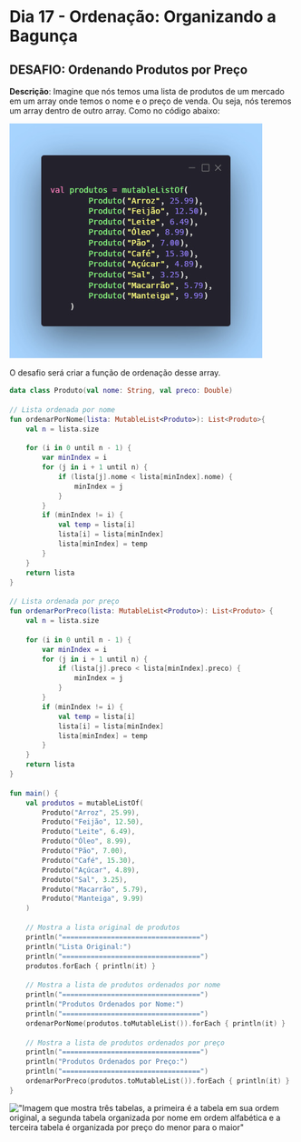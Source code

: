 # Dia 17 - Ordenação: Organizando a Bagunça

## DESAFIO: Ordenando Produtos por Preço

**Descrição**: Imagine que nós temos uma lista de produtos de um mercado em um array onde temos o nome e o preço de venda. Ou seja, nós teremos um array dentro de outro array. Como no código abaixo:

!["Imagem que mostra arrays com o nome e o preço dos produtos"](../img/lista-produtos.jpg)

O desafio será criar a função de ordenação desse array.

```kt
data class Produto(val nome: String, val preco: Double)

// Lista ordenada por nome
fun ordenarPorNome(lista: MutableList<Produto>): List<Produto>{
    val n = lista.size

    for (i in 0 until n - 1) {
        var minIndex = i
        for (j in i + 1 until n) {
            if (lista[j].nome < lista[minIndex].nome) {
                minIndex = j
            }
        }
        if (minIndex != i) {
            val temp = lista[i]
            lista[i] = lista[minIndex]
            lista[minIndex] = temp
        }
    }
    return lista
}

// Lista ordenada por preço
fun ordenarPorPreco(lista: MutableList<Produto>): List<Produto> {
    val n = lista.size

    for (i in 0 until n - 1) {
        var minIndex = i
        for (j in i + 1 until n) {
            if (lista[j].preco < lista[minIndex].preco) {
                minIndex = j
            }
        }
        if (minIndex != i) {
            val temp = lista[i]
            lista[i] = lista[minIndex]
            lista[minIndex] = temp
        }
    }
    return lista
}

fun main() {
    val produtos = mutableListOf(
        Produto("Arroz", 25.99),
        Produto("Feijão", 12.50),
        Produto("Leite", 6.49),
        Produto("Óleo", 8.99),
        Produto("Pão", 7.00),
        Produto("Café", 15.30),
        Produto("Açúcar", 4.89),
        Produto("Sal", 3.25),
        Produto("Macarrão", 5.79),
        Produto("Manteiga", 9.99)
    )

    // Mostra a lista original de produtos
    println("==================================")
    println("Lista Original:")
    println("==================================")
    produtos.forEach { println(it) }

    // Mostra a lista de produtos ordenados por nome
    println("==================================")
    println("Produtos Ordenados por Nome:")
    println("==================================")
    ordenarPorNome(produtos.toMutableList()).forEach { println(it) }

    // Mostra a lista de produtos ordenados por preço
    println("==================================")
    println("Produtos Ordenados por Preço:")
    println("==================================")
    ordenarPorPreco(produtos.toMutableList()).forEach { println(it) }
}
```

!["Imagem que mostra três tabelas, a primeira é a tabela em sua ordem original, a segunda tabela organizada por nome em ordem alfabética e a terceira tabela é organizada por preço do menor para o maior"](../img/produtos-console-table.jpeg)